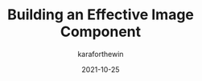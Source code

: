---
author: karaforthewin
date: 2021-10-25
hidden: true
publisher: chromiumdev
tags:
  - components
  - javascript
  - performance
target_url: https://web.dev/image-component/
title: Building an Effective Image Component
---
